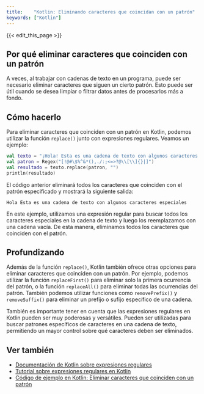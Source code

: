 ```yaml
---
title:    "Kotlin: Eliminando caracteres que coincidan con un patrón"
keywords: ["Kotlin"]
---
```


{{< edit_this_page >}}

## Por qué eliminar caracteres que coinciden con un patrón
A veces, al trabajar con cadenas de texto en un programa, puede ser necesario eliminar caracteres que siguen un cierto patrón. Esto puede ser útil cuando se desea limpiar o filtrar datos antes de procesarlos más a fondo.

## Cómo hacerlo
Para eliminar caracteres que coinciden con un patrón en Kotlin, podemos utilizar la función `replace()` junto con expresiones regulares. Veamos un ejemplo:

```Kotlin
val texto = "¡Hola! Esta es una cadena de texto con algunos caracteres especiales."
val patron = Regex("[!@#\$%^&*(),./:;<=>?@\\[\\]{}|]")
val resultado = texto.replace(patron, "")
println(resultado)
```

El código anterior eliminará todos los caracteres que coinciden con el patrón especificado y mostrará la siguiente salida:

```
Hola Esta es una cadena de texto con algunos caracteres especiales
```

En este ejemplo, utilizamos una expresión regular para buscar todos los caracteres especiales en la cadena de texto y luego los reemplazamos con una cadena vacía. De esta manera, eliminamos todos los caracteres que coinciden con el patrón.

## Profundizando
Además de la función `replace()`, Kotlin también ofrece otras opciones para eliminar caracteres que coinciden con un patrón. Por ejemplo, podemos utilizar la función `replaceFirst()` para eliminar solo la primera ocurrencia del patrón, o la función `replaceAll()` para eliminar todas las ocurrencias del patrón. También podemos utilizar funciones como `removePrefix()` y `removeSuffix()` para eliminar un prefijo o sufijo específico de una cadena.

También es importante tener en cuenta que las expresiones regulares en Kotlin pueden ser muy poderosas y versátiles. Pueden ser utilizadas para buscar patrones específicos de caracteres en una cadena de texto, permitiendo un mayor control sobre qué caracteres deben ser eliminados.

## Ver también
- [Documentación de Kotlin sobre expresiones regulares](https://kotlinlang.org/docs/regex.html)
- [Tutorial sobre expresiones regulares en Kotlin](https://www.baeldung.com/kotlin-regex)
- [Código de ejemplo en Kotlin: Eliminar caracteres que coinciden con un patrón](https://www.techiedelight.com/delete-characters-matching-pattern-kotlin/)